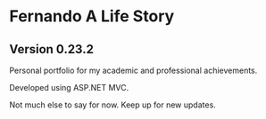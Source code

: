 # Fernando A Life Story
## Version 0.23.2

Personal portfolio for my academic and professional achievements. 

Developed using ASP.NET MVC.

Not much else to say for now.
Keep up for new updates.